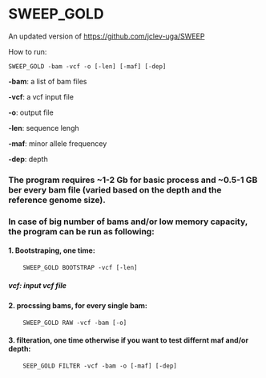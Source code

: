 # SWEEP_GOLD
An updated version of https://github.com/jclev-uga/SWEEP

How to run:

    SWEEP_GOLD -bam -vcf -o [-len] [-maf] [-dep]
    
**-bam**: a list of bam files

**-vcf**: a vcf input file

**-o**: output file

**-len**: sequence lengh

**-maf**: minor allele frequencey

**-dep**: depth

### The program requires ~1-2 Gb for basic process and ~0.5-1  GB ber every bam file (varied based on the depth and the reference genome size).

### In case of big number of bams and/or low memory capacity, the program can be run as following:

#### 1. Bootstraping, one time:
        SWEEP_GOLD BOOTSTRAP -vcf [-len]
##### **vcf**: input vcf file        

#### 2. procssing bams, for every single bam:
        SWEEP_GOLD RAW -vcf -bam [-o]
#### 3. filteration, one time otherwise if you want to test differnt maf and/or depth:
        SEEP_GOLD FILTER -vcf -bam -o [-maf] [-dep]
        

